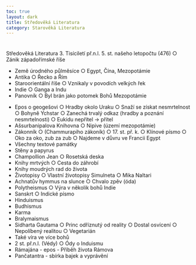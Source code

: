 ```yaml
---
toc: true
layout: dark
title: Středověká Literatura 
category: Starověká Literatura 
---
```





#

 Středověká Literatura
3. Tisíciletí př.n.l.
5.  st. našeho letopočtu (476)
○ Zánik západořímské říše
* Země úrodného půlměsíce
○ Egypt, Čína, Mezopotámie
* Antika
○ Řecko a Řím
* Staroorientální říše
○ Vznikaly v povodích velkých řek
* Indie
○ Ganga a Indu
* Panovník
○ Byl brán jako potomek Bohů
Mezopotámie
- Epos o geogešovi
○ Hradby okolo Uraku
○ Snaží se získat nesmrtelnost
○ Bohyně Ychstar
○ Zanechá trvalý odkaz
(hradby a poznání nesmrtelnosti)
○ Eukidu nepřítel -> přítel
- Ašsurbanipalova Knihovna
○ Nipive (území mezopotámie)
- Zákonník
○ (Chammurapiho zákoník)
○ 17. st. př. k.
○ Klínové písmo
○ Oko za oko, zub za zub
○ Najdeme v důvru ve Francii
Egypt
- Všechny textové památky
- Stěny a papyrus
- Champollion Jean
○ Rosetská deska
- Knihy mrtvých
○ Cesta do záhrobí
- Knihy moudrých rad do života
- Životopisy
○ Vlastní životopisy Simulneta
○ Mika Naltari
- Achnatův hymmus na slunce
○ Chvalo zpěv (óda)
- Polytheismus
○ Výra v několik bohů
Indie
- Sanskrt
○ Indické písmo
- Hinduismus
- Budhismus
- Karma
- Bralymaismus
- Sidharta Gautama
○ Princ odříznutý od reality
○ Dostal osvícení
○ Nepolíbený realitou
○ Vegetarián
- Také víra ve více bohů
- 2 st. př.n.l. (Védy)
○ Ódy o Induismu
- Rámajána - epos - Příběh života Rámova
- Pančatantra - sbírka bajek a vyprávění

